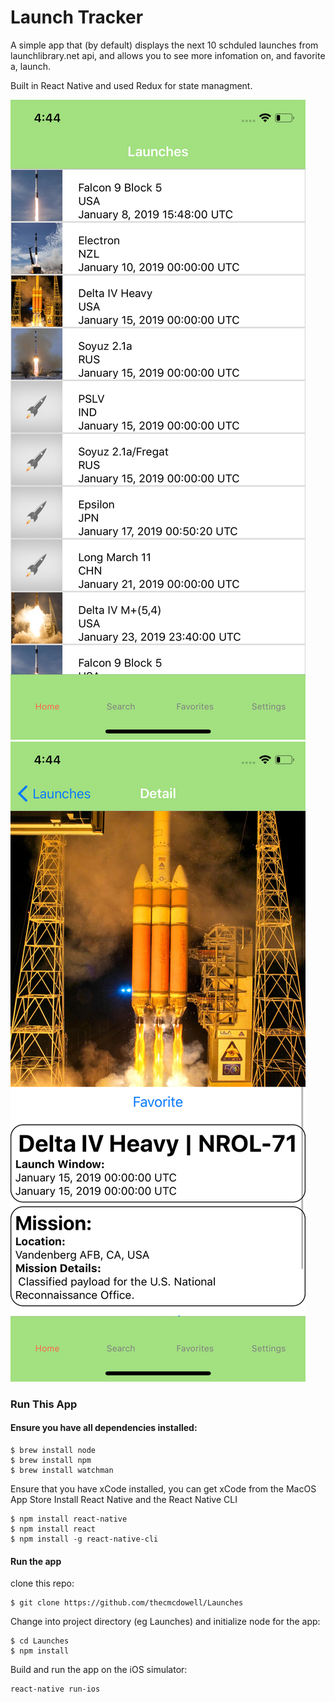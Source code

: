 # Launch Tracker
A simple app that (by default) displays the next 10 schduled launches from launchlibrary.net api, and allows you to see more infomation on, and favorite a, launch.

Built in React Native and used Redux for state managment.

![alt text](./ScreenShot_1.png)
![alt text](./ScreenShot_2.png)
### Run This App
#### Ensure you have all dependencies installed:
```
$ brew install node
$ brew install npm
$ brew install watchman
``` 
Ensure that you have xCode installed, you can get xCode from the MacOS App Store
Install React Native and the React Native CLI
```
$ npm install react-native
$ npm install react
$ npm install -g react-native-cli
```                                                         
#### Run the app
clone this repo: 
```
$ git clone https://github.com/thecmcdowell/Launches
```
Change into project directory (eg Launches) and initialize node for the app:
```
$ cd Launches
$ npm install
```
Build and run the app on the iOS simulator: 
```
react-native run-ios
```